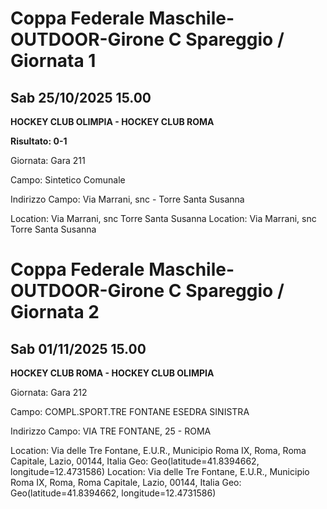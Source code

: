 

# Coppa Federale Maschile-OUTDOOR-Girone C Spareggio / Giornata 1

## Sab 25/10/2025 15.00

<strong>HOCKEY CLUB OLIMPIA - HOCKEY CLUB ROMA</strong>

**Risultato: 0-1**

Giornata: Gara 211

Campo: Sintetico Comunale 

Indirizzo Campo:  Via Marrani, snc - Torre Santa Susanna

Location:  Via Marrani, snc Torre Santa Susanna
Location:  Via Marrani, snc Torre Santa Susanna



# Coppa Federale Maschile-OUTDOOR-Girone C Spareggio / Giornata 2

## Sab 01/11/2025 15.00

<strong>HOCKEY CLUB ROMA - HOCKEY CLUB OLIMPIA</strong>

Giornata: Gara 212

Campo: COMPL.SPORT.TRE FONTANE ESEDRA SINISTRA 

Indirizzo Campo:  VIA TRE FONTANE, 25 - ROMA

Location: Via delle Tre Fontane, E.U.R., Municipio Roma IX, Roma, Roma Capitale, Lazio, 00144, Italia
Geo: Geo(latitude=41.8394662, longitude=12.4731586)
Location: Via delle Tre Fontane, E.U.R., Municipio Roma IX, Roma, Roma Capitale, Lazio, 00144, Italia
Geo: Geo(latitude=41.8394662, longitude=12.4731586)

